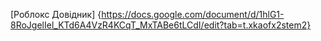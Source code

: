 


[Роблокс Довідник] {https://docs.google.com/document/d/1hlG1-8RoJgelIel_KTd6A4VzR4KCqT_MxTABe6tLCdI/edit?tab=t.xkaofx2stem2}
